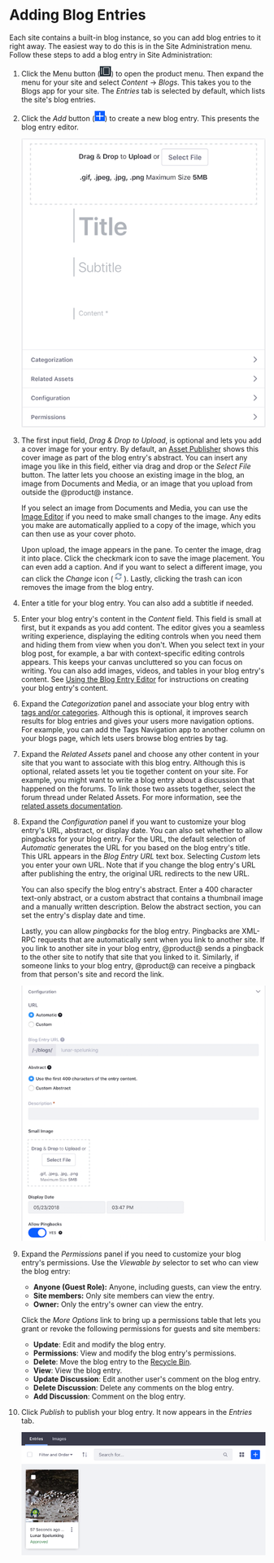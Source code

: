 # Adding Blog Entries

Each site contains a built-in blog instance, so you can add blog entries to it 
right away. The easiest way to do this is in the Site Administration menu. 
Follow these steps to add a blog entry in Site Administration: 

1.  Click the Menu button 
    (![Menu](../../../../images/icon-menu.png)) to open the product menu. Then
    expand the menu for your site and select *Content* &rarr; *Blogs*. This 
    takes you to the Blogs app for your site. The *Entries* tab is selected by 
    default, which lists the site's blog entries. 

2.  Click the *Add* button 
    (![Add](../../../../images/icon-add.png)) to create a new blog entry. This 
    presents the blog entry editor. 

    ![Figure 1: This screenshot shows some of the blog entry editor's controls.](../../../../images/blogs-new-entry.png)

3.  The first input field, *Drag \& Drop to Upload*, is optional and lets you 
    add a cover image for your entry. By default, an 
    [Asset Publisher](/discover/portal/-/knowledge_base/7-1/publishing-assets)
    shows this cover image as part of the blog entry's abstract. You can insert 
    any image you like in this field, either via drag and drop or the *Select 
    File* button. The latter lets you choose an existing image in the blog, an 
    image from Documents and Media, or an image that you upload from outside the 
    @product@ instance. 

    If you select an image from Documents and Media, you can use the 
    [Image Editor](/discover/portal/-/knowledge_base/7-1/editing-images) 
    if you need to make small changes to the image. Any edits you make are 
    automatically applied to a copy of the image, which you can then use as your 
    cover photo.

    Upon upload, the image appears in the pane. To center the image, drag it 
    into place. Click the checkmark icon to save the image placement. You can 
    even add a caption. And if you want to select a different image, you can 
    click the *Change* icon
    (![Change](../../../../images/icon-change.png)). Lastly, clicking the trash 
    can icon removes the image from the blog entry. 

4.  Enter a title for your blog entry. You can also add a subtitle if needed. 

5.  Enter your blog entry's content in the *Content* field. This field is small 
    at first, but it expands as you add content. The editor gives you a seamless 
    writing experience, displaying the editing controls when you need them and 
    hiding them from view when you don't. When you select text in your blog 
    post, for example, a bar with context-specific editing controls appears. 
    This keeps your canvas uncluttered so you can focus on writing. You can also 
    add images, videos, and tables in your blog entry's content. See 
    [Using the Blog Entry Editor](/discover/portal/-/knowledge_base/7-1/using-the-blog-entry-editor) 
    for instructions on creating your blog entry's content. 

6.  Expand the *Categorization* panel and associate your blog entry with 
    [tags and/or categories](/discover/portal/-/knowledge_base/7-1/organizing-content-with-tags-and-categories). 
    Although this is optional, it improves search results for blog entries and 
    gives your users more navigation options. For example, you can add the Tags
    Navigation app to another column on your blogs page, which lets users browse 
    blog entries by tag. 

7.  Expand the *Related Assets* panel and choose any other content in your site 
    that you want to associate with this blog entry. Although this is optional, 
    related assets let you tie together content on your site. For example, you 
    might want to write a blog entry about a discussion that happened on the 
    forums. To link those two assets together, select the forum thread under 
    Related Assets. For more information, see the 
    [related assets documentation](/discover/portal/-/knowledge_base/7-0/defining-content-relationships).

8.  Expand the *Configuration* panel if you want to customize your blog entry's 
    URL, abstract, or display date. You can also set whether to allow pingbacks 
    for your blog entry. For the URL, the default selection of *Automatic* 
    generates the URL for you based on the blog entry's title. This URL appears 
    in the *Blog Entry URL* text box. Selecting *Custom* lets you enter your own 
    URL. Note that if you change the blog entry's URL after publishing the 
    entry, the original URL redirects to the new URL. 

    You can also specify the blog entry's abstract. Enter a 400 character 
    text-only abstract, or a custom abstract that contains a thumbnail image and 
    a manually written description. Below the abstract section, you can set the 
    entry's display date and time. 

    Lastly, you can allow *pingbacks* for the blog entry. Pingbacks are XML-RPC 
    requests that are automatically sent when you link to another site. If you 
    link to another site in your blog entry, @product@ sends a pingback to the 
    other site to notify that site that you linked to it. Similarly, if someone 
    links to your blog entry, @product@ can receive a pingback from that 
    person's site and record the link. 

    ![Figure 2: When creating a blog entry, the Configuration panel lets you control when and where the blog entry appears, and what to use for the entry's abstract.](../../../../images/blog-entry-configuration.png)

9.  Expand the *Permissions* panel if you need to customize your blog entry's 
    permissions. Use the *Viewable by* selector to set who can view the blog 
    entry: 

    -   **Anyone (Guest Role):** Anyone, including guests, can view the entry. 
    -   **Site members:** Only site members can view the entry.
    -   **Owner:** Only the entry's owner can view the entry.

    Click the *More Options* link to bring up a permissions table that lets you 
    grant or revoke the following permissions for guests and site members: 

    -   **Update**: Edit and modify the blog entry.
    -   **Permissions**: View and modify the blog entry's permissions.
    -   **Delete**: Move the blog entry to the 
        [Recycle Bin](/discover/portal/-/knowledge_base/7-1/restoring-deleted-assets#using-the-recycle-bin).
    -   **View**: View the blog entry.
    -   **Update Discussion**: Edit another user's comment on the blog entry.
    -   **Delete Discussion**: Delete any comments on the blog entry.
    -   **Add Discussion**: Comment on the blog entry. 

10. Click *Publish* to publish your blog entry. It now appears in the *Entries* 
    tab. 

    ![Figure 3: The Blogs app in Site Administration lists the site's blog entries.](../../../../images/blog-entries-site-admin.png)
